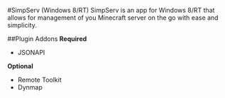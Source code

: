 #SimpServ (Windows 8/RT)SimpServ is an app for Windows 8/RT that allows for management of you Minecraft server on the go with ease and simplicity.##Plugin Addons**Required*** JSONAPI**Optional*** Remote Toolkit* Dynmap